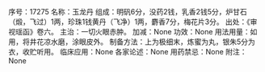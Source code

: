 序号：17275
名称：玉龙丹
组成：明矾6分，没药2钱，乳香2钱5分，炉甘石（煅，飞过）1两，珍珠1钱黄丹（飞净）1两，麝香7分，梅花片3分。
出处：《审视瑶函》卷六。
主治：一切火眼赤肿。
加减：None
功效：None
用法用量：如用，将井花凉水磨，涂眼皮外。
制备方法：上为极细末，炼蜜为丸，银朱5分为衣，收贮听用。
临床应用：None
各家论述：None
用药禁忌：None
附注：None
